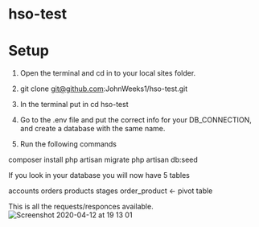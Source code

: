 # hso-test

# Setup

1. Open the terminal and cd in to your local sites folder.

2. git clone git@github.com:JohnWeeks1/hso-test.git

3. In the terminal put in cd hso-test

4. Go to the .env file and put the correct info for your DB_CONNECTION, and create a database with the same name.

5. Run the following commands

composer install
php artisan migrate
php artisan db:seed

If you look in your database you will now have 5 tables

accounts
orders
products
stages
order_product <- pivot table

This is all the requests/responces available. 
![Screenshot 2020-04-12 at 19 13 01](https://user-images.githubusercontent.com/17055567/79076401-bee71800-7cf1-11ea-9f1a-dc8166ca13b3.png)

